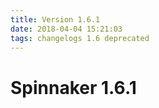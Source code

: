 ```yaml
---
title: Version 1.6.1
date: 2018-04-04 15:21:03 
tags: changelogs 1.6 deprecated
---
```

# Spinnaker 1.6.1
<script src="https://gist.github.com/spinnaker-release/f1cd6232151b70492ebdcbb557a209fc.js"/>